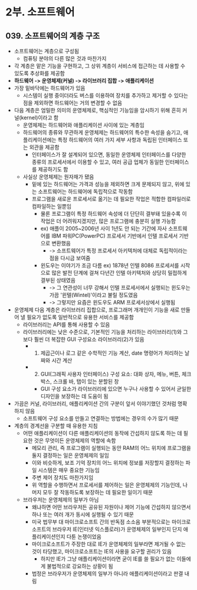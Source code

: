 # 2부. 소프트웨어

## 039. 소프트웨어의 계층 구조

- 소프트웨어는 계층으로 구성됨
  - 컴퓨팅 분야의 다른 많은 것과 마찬가지
- 각 계층은 맡은 기능을 구현하고, 그 상위 계층이 서비스에 접근하는 데 사용할 수 있도록 추상화를 제공함
- **하드웨어 -> 운영체제(커널) -> 라이브러리 집합 -> 애플리케이션**
- 가장 밑바닥에는 하드웨어가 있음
  - 시스템이 실행 중이더라도 버스를 이용하여 장치를 추가하고 제거할 수 있다는 점을 제외하면 하드웨어는 거의 변경할 수 없음
- 다음 계층은 엄밀한 의미의 운영체제로, 핵심적인 기능임을 암시하기 위해 흔히 커널(kernel)이라고 함
  - 운영체제는 하드웨어와 애플리케이션 사이에 있는 계층임
  - 하드웨어의 종류와 무관하게 운영체제는 하드웨어의 특수한 속성을 숨기고, 애플리케이션에는 특정 하드웨어의 여러 가지 세부 사항과 독립된 인터페이스 또는 외관을 제공함
    - 인터페이스가 잘 설계되어 있으면, 동일한 운영체제 인터페이스를 다양한 종류의 프로세서에서 이용할 수 있고, 여러 공급 업체가 동일한 인터페이스를 제공하기도 함
  - 사실상 운영체제는 원자재가 됐음
    - 밑에 있는 하드웨어는 가격과 성능을 제외하면 크게 문제되지 않고, 위에 있는 소프트웨어는 하드웨어에 독립적으로 작동함
    - 프로그램을 새로운 프로세서로 옮기는 데 필요한 작업은 적합한 컴파일러로 컴파일하는 일뿐임
      - 물론 프로그램이 특정 하드웨어 속성에 더 단단히 결부돼 있을수록 이 작업은 더 어려워지겠지만, 많은 프로그램에 충분히 실행 가능함
      - ex) 애플이 2005~2006년 사이 1년도 안 되는 기간에 자사 소프트웨어를 IBM 파워PC(PowerPC) 프로세서 기반에서 인텔 프로세서 기반으로 변환했음
        - -> 소프트웨어가 특정 프로세서 아키텍처에 대체로 독립적이라는 점을 다시금 보여줌
      - 윈도우는 이야기가 조금 다름 ex) 1878년 인텔 8086 프로세서를 시작으로 많은 발전 단계에 걸쳐 다년간 인텔 아키텍처와 상당히 밀접하게 결부된 상태였음
        - -> 그 연관성이 너무 강해서 인텔 프로세서에서 실행되는 윈도우는 가끔 '윈텔(Wintel)'이라고 불릴 정도였음
        - -> 그렇지만 요즘은 윈도우도 ARM 프로세서상에서 실행됨
- 운영체제 다음 계층은 라이브러리 집합으로, 프로그래머 개개인이 기능을 새로 만들어 낼 필요가 없도록 일반적으로 유용한 서비스를 제공함
  - 라이브러리는 API를 통해 사용할 수 있음
  - 라이브러리에는 낮은 수준으로, 기본적인 기능을 처리하는 라이브러리(1)와 그보다 훨씬 더 복잡한 GUI 구성요소 라이브러리(2)가 있음
    - 1) 제곱근이나 로그 같은 수학적인 기능 계산, date 명령어가 처리하는 날짜와 시간 계산
    - 2) GUI(그래픽 사용자 인터페이스) 구성 요소: 대화 상자, 메뉴, 버튼, 체크박스, 스크롤 바, 탭이 있는 분할된 창
      - GUI 구성 요소가 라이브러리에 있으면 누구나 사용할 수 있어서 균일한 디자인을 보장하는 데 도움이 됨
- 가끔은 커널, 라이브러리, 애플리케이션 간의 구분이 앞서 이야기했던 것처럼 명확하지 않음
  - 소프트웨어 구성 요소를 만들고 연결하는 방법에는 경우의 수가 많기 때문
- 계층의 경계선을 구분할 때 유용한 지침
  - 어떤 애플리케이션이 다른 애플리케이션의 동작에 간섭하지 않도록 하는 데 필요한 것은 무엇이든 운영체제의 역할에 속함
    - 메모리 관리, 즉 프로그램이 실행되는 동안 RAM의 어느 위치에 프로그램을 둘지 결정하는 일은 운영체제의 일임
    - 이와 비슷하게, 보조 기억 장치의 어느 위치에 정보를 저장할지 결정하는 파일 시스템은 매우 중요한 기능임
    - 주변 제어 장치도 마찬가지임
    - 위 역할을 수행하면서 프로세서를 제어하는 일은 운영체제의 기능인데, 나머지 모두 잘 작동하도록 보장하는 데 필요한 일이기 때문
  - 브라우저는 운영체제의 일부가 아님
    - 왜냐하면 어떤 브라우저든 공유된 자원이나 제어 기능에 간섭하지 않으면서 하나 또는 여러 개가 동시에 실행될 수 있기 때문
    - 미국 법무부 대 마이크로소프트 간의 반독점 소소음 부분적으로는 마이크로소프트의 브라우저 IE(인터넷 익스플로러)가 운영체제의 일부인지 단지 애플리케이션인지 다툰 논쟁이었음
    - 마이크로소프트가 주장한 대로 IE가 운영체제의 일부라면 제거될 수 없는 것이 타당했고, 마이크로소프트는 IE의 사용을 요구할 권리가 있음
      - 하지만 IE가 그냥 애플리케이션이라면 굳이 IE를 쓸 필요가 없는 이들에게 불법적으로 강요하는 상황이 됨
    - 법정은 브라우저가 운영체제의 일부가 아니라 애플리케이션이라고 판결 내림
